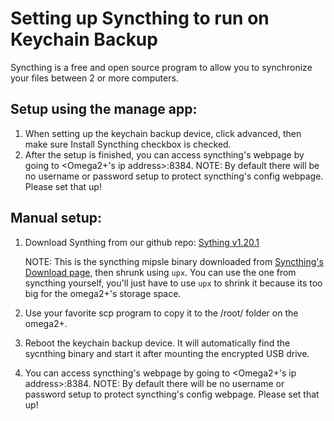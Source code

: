# Setting up Syncthing to run on Keychain Backup

Syncthing is a free and open source program to allow you to synchronize your files between 2 or more computers.

## Setup using the manage app:

1. When setting up the keychain backup device, click advanced, then make sure Install Syncthing checkbox is checked.
2. After the setup is finished, you can access syncthing's webpage by going to <Omega2+'s ip address>:8384. NOTE: By default there will be no username or password setup to protect syncthing's config webpage. Please set that up!

## Manual setup:

1. Download Synthing from our github repo: [Sything v1.20.1](../syncthing)
    
    NOTE: This is the syncthing mipsle binary downloaded from [Syncthing's Download page](https://github.com/syncthing/syncthing/releases/download/v1.20.1/syncthing-linux-mipsle-v1.20.1.tar.gz), then shrunk using ```upx```. You can use the one from syncthing yourself, you'll just have to use ```upx``` to shrink it because its too big for the omega2+'s storage space.

2. Use your favorite scp program to copy it to the /root/ folder on the omega2+.

3. Reboot the keychain backup device. It will automatically find the sycnthing binary and start it after mounting the encrypted USB drive.

4. You can access syncthing's webpage by going to <Omega2+'s ip address>:8384. NOTE: By default there will be no username or password setup to protect syncthing's config webpage. Please set that up!
